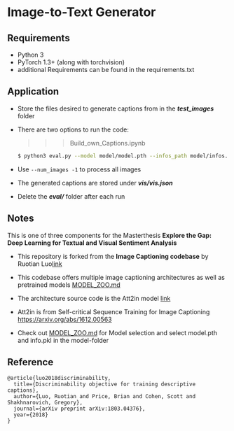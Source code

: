 # Image-to-Text Generator


## Requirements
- Python 3
- PyTorch 1.3+ (along with torchvision)
- additional Requirements can be found in the requirements.txt


## Application

- Store the files desired to generate captions from in the ***test_images*** folder


- There are two options to run the code: 

    >>> Build_own_Captions.ipynb
    
    ```bash
    $ python3 eval.py --model model/model.pth --infos_path model/infos.pkl --image_folder test_images --num_images -1

    ```
    
- Use `--num_images -1` to process all images

- The generated captions are stored under ***vis/vis.json*** 

- Delete the ***eval/*** folder after each run

## Notes

This is one of three components for the Masterthesis **Explore the Gap: Deep Learning for Textual and Visual Sentiment Analysis**

- This repository is forked from the **Image Captioning codebase** by Ruotian Luo[link](https://github.com/ruotianluo/ImageCaptioning.pytorch) 

- This codebase offers multiple image captioning architectures as well as pretrained models [MODEL_ZOO.md](https://github.com/ruotianluo/ImageCaptioning.pytorch/blob/master/MODEL_ZOO.md)

- The architecture source code is the Att2in model [link](https://github.com/ruotianluo/ImageCaptioning.pytorch/blob/master/captioning/models/AttModel.py)

- Att2in is from Self-critical Sequence Training for Image Captioning https://arxiv.org/abs/1612.00563

- Check out [MODEL_ZOO.md](MODEL_ZOO.md) for Model selection and select model.pth and info.pkl in the model-folder


## Reference

```
@article{luo2018discriminability,
  title={Discriminability objective for training descriptive captions},
  author={Luo, Ruotian and Price, Brian and Cohen, Scott and Shakhnarovich, Gregory},
  journal={arXiv preprint arXiv:1803.04376},
  year={2018}
}
```
